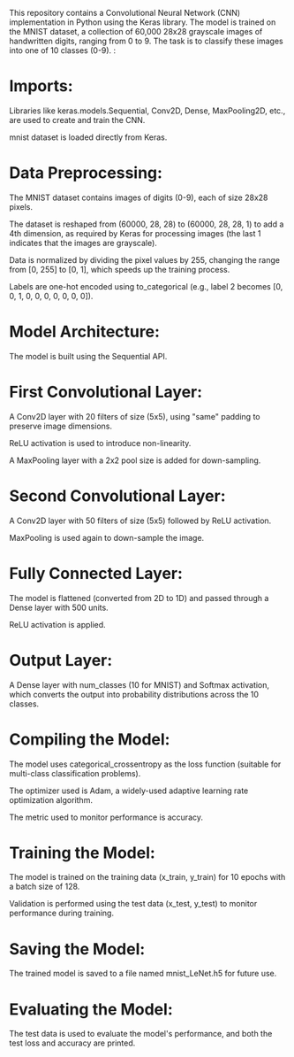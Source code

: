 This repository contains a Convolutional Neural Network (CNN) implementation in Python using the Keras library. The model is trained on the MNIST dataset, a collection of 60,000 28x28 grayscale images of handwritten digits, ranging from 0 to 9. The task is to classify these images into one of 10 classes (0-9).
:

# Imports:

Libraries like keras.models.Sequential, Conv2D, Dense, MaxPooling2D, etc., are used to create and train the CNN.

mnist dataset is loaded directly from Keras.

# Data Preprocessing:

The MNIST dataset contains images of digits (0-9), each of size 28x28 pixels.

The dataset is reshaped from (60000, 28, 28) to (60000, 28, 28, 1) to add a 4th dimension, as required by Keras for processing images (the last 1 indicates that the images are grayscale).

Data is normalized by dividing the pixel values by 255, changing the range from [0, 255] to [0, 1], which speeds up the training process.

Labels are one-hot encoded using to_categorical (e.g., label 2 becomes [0, 0, 1, 0, 0, 0, 0, 0, 0, 0]).

# Model Architecture:

The model is built using the Sequential API.

# First Convolutional Layer:

A Conv2D layer with 20 filters of size (5x5), using "same" padding to preserve image dimensions.

ReLU activation is used to introduce non-linearity.

A MaxPooling layer with a 2x2 pool size is added for down-sampling.

# Second Convolutional Layer:

A Conv2D layer with 50 filters of size (5x5) followed by ReLU activation.

MaxPooling is used again to down-sample the image.

# Fully Connected Layer:
The model is flattened (converted from 2D to 1D) and passed through a Dense layer with 500 units.

ReLU activation is applied.

# Output Layer:

A Dense layer with num_classes (10 for MNIST) and Softmax activation, which converts the output into probability distributions across the 10 classes.

# Compiling the Model:

The model uses categorical_crossentropy as the loss function (suitable for multi-class classification problems).

The optimizer used is Adam, a widely-used adaptive learning rate optimization algorithm.

The metric used to monitor performance is accuracy.

# Training the Model:

The model is trained on the training data (x_train, y_train) for 10 epochs with a batch size of 128.

Validation is performed using the test data (x_test, y_test) to monitor performance during training.

# Saving the Model:

The trained model is saved to a file named mnist_LeNet.h5 for future use.

# Evaluating the Model:

The test data is used to evaluate the model's performance, and both the test loss and accuracy are printed.
